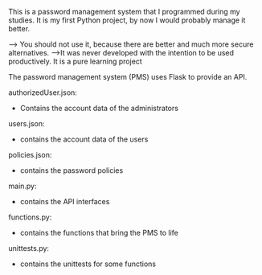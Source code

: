 This is a password management system that I programmed during my studies. It is my first Python project, by now I would probably manage it better.

--> You should not use it, because there are better and much more secure alternatives.
-->It was never developed with the intention to be used productively. It is a pure learning project

The password management system (PMS) uses Flask to provide an API.

authorizedUser.json:
- Contains the account data of the administrators

users.json:
- contains the account data of the users

policies.json:
- contains the password policies

main.py:
- contains the API interfaces

functions.py:
- contains the functions that bring the PMS to life

unittests.py:
- contains the unittests for some functions


